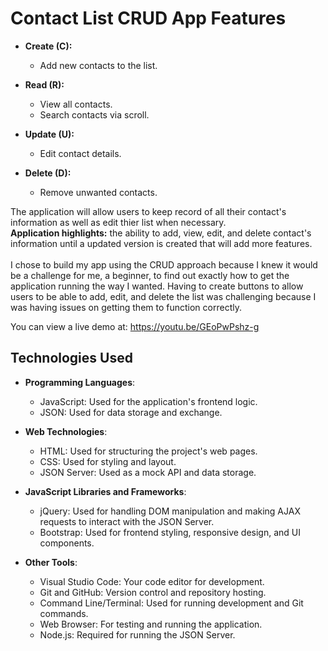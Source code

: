 # Contact List CRUD App Features

- **Create (C):**
  - Add new contacts to the list.

- **Read (R):**
  - View all contacts.
  - Search contacts via scroll.

- **Update (U):**
  - Edit contact details.

- **Delete (D):**
  - Remove unwanted contacts.

The application will allow users to keep record of all their contact's information as well as edit thier list when necessary. <br>
**Application highlights:** the ability to add, view, edit, and delete contact's information until a updated version is created 
that will add more features. <br><br>
I chose to build my app using the CRUD approach because I knew it would be a challenge for me, a beginner, to find out exactly how to get
the application running the way I wanted. Having to create buttons to allow users to be able to add, edit, and delete the list was challenging
because I was having issues on getting them to function correctly.



You can view a live demo at: https://youtu.be/GEoPwPshz-g


## Technologies Used

- **Programming Languages**:
   - JavaScript: Used for the application's frontend logic.
   - JSON: Used for data storage and exchange.

- **Web Technologies**:
   - HTML: Used for structuring the project's web pages.
   - CSS: Used for styling and layout.
   - JSON Server: Used as a mock API and data storage.

- **JavaScript Libraries and Frameworks**:
   - jQuery: Used for handling DOM manipulation and making AJAX requests to interact with the JSON Server.
   - Bootstrap: Used for frontend styling, responsive design, and UI components.

- **Other Tools**:
   - Visual Studio Code: Your code editor for development.
   - Git and GitHub: Version control and repository hosting.
   - Command Line/Terminal: Used for running development and Git commands.
   - Web Browser: For testing and running the application.
   - Node.js: Required for running the JSON Server.

